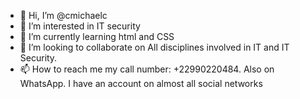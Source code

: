 - 👋 Hi, I’m @cmichaelc
- 👀 I’m interested in IT security
- 🌱 I’m currently learning html and CSS
- 💞️ I’m looking to collaborate on All disciplines involved in IT and IT Security.
- 📫 How to reach me my call number: +22990220484. Also on WhatsApp. I have an account on almost all social networks

<!---
cmichaelc/cmichaelc is a ✨ special ✨ repository because its `README.md` (this file) appears on your GitHub profile.
You can click the Preview link to take a look at your changes.
--->
